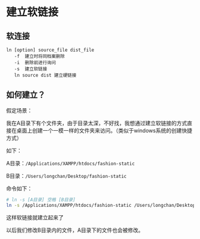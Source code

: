 # 建立软链接

## 软连接

```
ln [option] source_file dist_file
   -f  建立时将同档案删除
   -i  删除前进行询问
   -s  建立软链接
   ln source dist 建立硬链接
```

## 如何建立？

假定场景：

我在A目录下有个文件夹，由于目录太深，不好找，我想通过建立软链接的方式直接在桌面上创建一个一模一样的文件夹来访问。（类似于windows系统的创建快捷方式）

如下：

A目录：`/Applications/XAMPP/htdocs/fashion-static`

B目录：`/Users/longchan/Desktop/fashion-static`

命令如下：

``` bash
# ln -s [A目录] 空格 [B目录]
ln -s /Applications/XAMPP/htdocs/fashion-static /Users/longchan/Desktop/fashion-static
```

这样软链接就建立起来了

以后我们修改B目录内的文件，A目录下的文件也会被修改。

